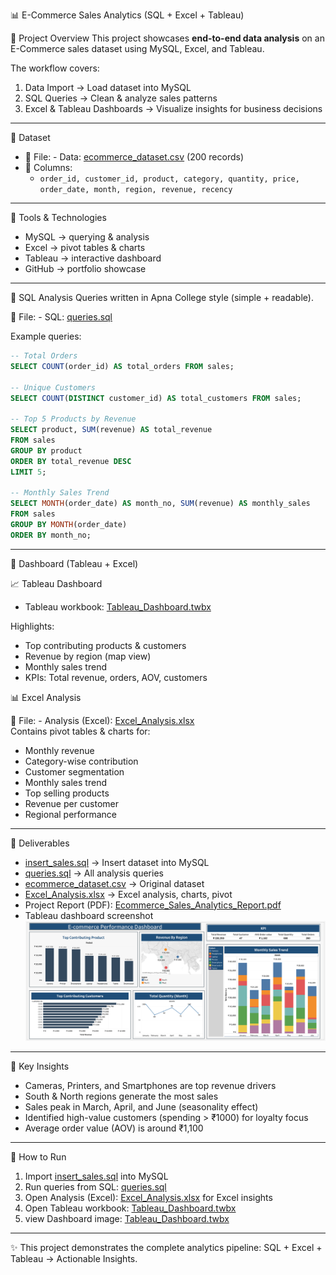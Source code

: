 📊 E-Commerce Sales Analytics (SQL + Excel + Tableau)

🔹 Project Overview
This project showcases **end-to-end data analysis** on an E-Commerce sales dataset using MySQL, Excel, and Tableau.  

The workflow covers:
1. Data Import → Load dataset into MySQL  
2. SQL Queries → Clean & analyze sales patterns  
3. Excel & Tableau Dashboards → Visualize insights for business decisions  

---

🔹 Dataset
- 📂 File: - Data: [ecommerce_dataset.csv](data/ecommerce_dataset.csv) (200 records)  
- 🧾 Columns:  
  - `order_id, customer_id, product, category, quantity, price, order_date, month, region, revenue, recency`  

---

🔹 Tools & Technologies
- MySQL → querying & analysis  
- Excel → pivot tables & charts  
- Tableau → interactive dashboard  
- GitHub → portfolio showcase  

---

🔹 SQL Analysis
Queries written in Apna College style (simple + readable).  

📂 File: - SQL: [queries.sql](sql/queries.sql) 

Example queries:  

```sql
-- Total Orders
SELECT COUNT(order_id) AS total_orders FROM sales;

-- Unique Customers
SELECT COUNT(DISTINCT customer_id) AS total_customers FROM sales;

-- Top 5 Products by Revenue
SELECT product, SUM(revenue) AS total_revenue
FROM sales
GROUP BY product
ORDER BY total_revenue DESC
LIMIT 5;

-- Monthly Sales Trend
SELECT MONTH(order_date) AS month_no, SUM(revenue) AS monthly_sales
FROM sales
GROUP BY MONTH(order_date)
ORDER BY month_no;
```

---

🔹 Dashboard (Tableau + Excel)

📈 Tableau Dashboard  
- Tableau workbook: [Tableau_Dashboard.twbx](analysis/Tableau_Dashboard.twbx)

Highlights:
- Top contributing products & customers  
- Revenue by region (map view)  
- Monthly sales trend  
- KPIs: Total revenue, orders, AOV, customers  

📊 Excel Analysis

📂 File: - Analysis (Excel): [Excel_Analysis.xlsx](analysis/Excel_Analysis.xlsx)  
Contains pivot tables & charts for:
- Monthly revenue  
- Category-wise contribution  
- Customer segmentation
- Monthly sales trend
- Top selling products
- Revenue per customer
- Regional performance

---

🔹 Deliverables
- [insert_sales.sql](sql/insert_sales.sql) → Insert dataset into MySQL  
- [queries.sql](sql/queries.sql) → All analysis queries  
- [ecommerce_dataset.csv](data/ecommerce_dataset.csv) → Original dataset  
- [Excel_Analysis.xlsx](analysis/Excel_Analysis.xlsx) → Excel analysis, charts, pivot 
- Project Report (PDF): [Ecommerce_Sales_Analytics_Report.pdf](reports/Ecommerce_Sales_Analytics_Report.pdf)
- Tableau dashboard screenshot
  ![Dashboard](analysis/dashboard_overview.png)
  

---

🔹 Key Insights
- Cameras, Printers, and Smartphones are top revenue drivers  
- South & North regions generate the most sales  
- Sales peak in March, April, and June (seasonality effect)  
- Identified high-value customers (spending > ₹1000) for loyalty focus  
- Average order value (AOV) is around ₹1,100  

---

🔹 How to Run
1. Import [insert_sales.sql](sql/insert_sales.sql) into MySQL  
2. Run queries from SQL: [queries.sql](sql/queries.sql)  
3. Open Analysis (Excel): [Excel_Analysis.xlsx](analysis/Excel_Analysis.xlsx) for Excel insights  
4. Open Tableau workbook: [Tableau_Dashboard.twbx](analysis/Tableau_Dashboard.twbx)
5. view Dashboard image: [Tableau_Dashboard.twbx](analysis/Tableau_Dashboard.twbx)

---

✨ This project demonstrates the complete analytics pipeline: SQL + Excel + Tableau → Actionable Insights.  

